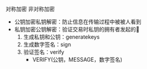 对称加密
非对称加密
- 公钥加密私钥解密：防止信息在传输过程中被被人看到
- 私钥加密公钥解密：验证交易时私钥的拥有者发起的🚩
	1. 生成私钥和公钥：generatekeys
	2. 生成数字签名：sign
	3. 验证签名：verify
		- VERIFY(公钥，MESSAGE，数字签名)
	

